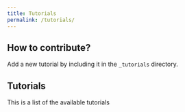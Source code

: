 ```yaml
---
title: Tutorials
permalink: /tutorials/
---
```


## How to contribute?
Add a new tutorial by including it in the `_tutorials` directory.

## Tutorials
This is a list of the available tutorials